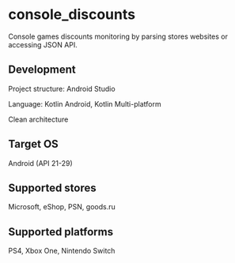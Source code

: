 # console_discounts

Console games discounts monitoring by parsing stores websites or accessing JSON API.

## Development

Project structure: Android Studio

Language: Kotlin Android, Kotlin Multi-platform

Clean architecture

## Target OS

Android (API 21-29)

## Supported stores

Microsoft, eShop, PSN, goods.ru

## Supported platforms

PS4, Xbox One, Nintendo Switch
